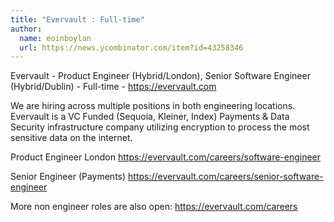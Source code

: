 ```yaml
---
title: "Evervault : Full-time"
author:
  name: eoinboylan
  url: https://news.ycombinator.com/item?id=43258346
---
```

Evervault - Product Engineer (Hybrid&#x2F;London), Senior Software Engineer (Hybrid&#x2F;Dublin) - Full-time - <a href="https:&#x2F;&#x2F;evervault.com" rel="nofollow">https:&#x2F;&#x2F;evervault.com</a>

We are hiring across multiple positions in both engineering locations. Evervault is a VC Funded (Sequoia, Kleiner, Index) Payments &amp; Data Security infrastructure company utilizing encryption to process the most sensitive data on the internet.

Product Engineer London <a href="https:&#x2F;&#x2F;evervault.com&#x2F;careers&#x2F;software-engineer" rel="nofollow">https:&#x2F;&#x2F;evervault.com&#x2F;careers&#x2F;software-engineer</a>

Senior Engineer (Payments) <a href="https:&#x2F;&#x2F;evervault.com&#x2F;careers&#x2F;senior-software-engineer" rel="nofollow">https:&#x2F;&#x2F;evervault.com&#x2F;careers&#x2F;senior-software-engineer</a>

More non engineer roles are also open: <a href="https:&#x2F;&#x2F;evervault.com&#x2F;careers" rel="nofollow">https:&#x2F;&#x2F;evervault.com&#x2F;careers</a>
<JobApplication />
